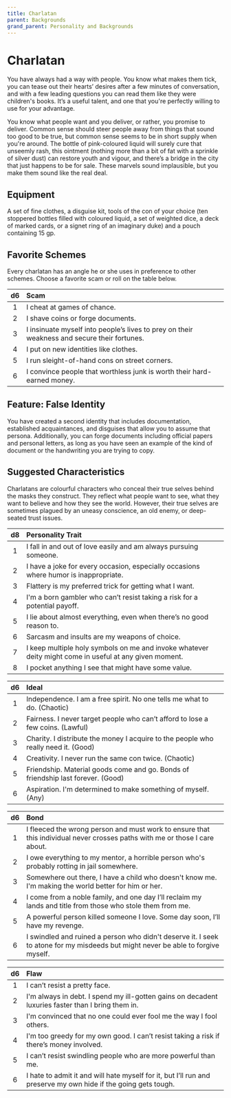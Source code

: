 ```yaml
---
title: Charlatan
parent: Backgrounds
grand_parent: Personality and Backgrounds
---
```


# Charlatan
You have always had a way with people. You know what makes them tick, you can tease out their hearts’ desires after a few minutes of conversation, and with a few leading questions you can read them like they were children's books. It’s a useful talent, and one that you're perfectly willing to use for your advantage.

You know what people want and you deliver, or rather, you promise to deliver. Common sense should steer people away from things that sound too good to be true, but common sense seems to be in short supply when you're around. The bottle of pink-coloured liquid will surely cure that unseemly rash, this ointment (nothing more than a bit of fat with a sprinkle of silver dust) can restore youth and vigour, and there’s a bridge in the city that just happens to be for sale. These marvels sound implausible, but you make them sound like the real deal.

## Equipment
A set of fine clothes, a disguise kit, tools of the con of your choice (ten stoppered bottles filled with coloured liquid, a set of weighted dice, a deck of marked cards, or a signet ring of an imaginary duke) and a pouch containing 15 gp.

## Favorite Schemes
Every charlatan has an angle he or she uses in preference to other schemes. Choose a favorite scam or roll on the table below.

| d6 | Scam |
|:--:|:-----|
| 1 | I cheat at games of chance. |
| 2 | I shave coins or forge documents. |
| 3 | I insinuate myself into people’s lives to prey on their weakness and secure their fortunes. |
| 4 | I put on new identities like clothes. |
| 5 | I run sleight-of-hand cons on street corners. |
| 6 | I convince people that worthless junk is worth their hard-earned money. |

## Feature: False Identity
You have created a second identity that includes documentation, established acquaintances, and disguises that allow you to assume that persona. Additionally, you can forge documents including official papers and personal letters, as long as you have seen an example of the kind of document or the handwriting you are trying to copy.

## Suggested Characteristics
Charlatans are colourful characters who conceal their true selves behind the masks they construct. They reflect what people want to see, what they want to believe and how they see the world. However, their true selves are sometimes plagued by an uneasy conscience, an old enemy, or deep-seated trust issues.

| d8 | Personality Trait |
|:--:|:------------------|
| 1 | I fall in and out of love easily and am always pursuing someone. |
| 2 | I have a joke for every occasion, especially occasions where humor is inappropriate. |
| 3 | Flattery is my preferred trick for getting what I want. |
| 4 | I'm a born gambler who can’t resist taking a risk for a potential payoff. |
| 5 | I lie about almost everything, even when there’s no good reason to. |
| 6 | Sarcasm and insults are my weapons of choice. |
| 7 | I keep multiple holy symbols on me and invoke whatever deity might come in useful at any given moment. |
| 8 | I pocket anything I see that might have some value. |

| d6 | Ideal |
|:--:|:------|
| 1 | Independence. I am a free spirit. No one tells me what to do. (Chaotic) |
| 2 | Fairness. I never target people who can’t afford to lose a few coins. (Lawful) |
| 3 | Charity. I distribute the money I acquire to the people who really need it. (Good) |
| 4 | Creativity. I never run the same con twice. (Chaotic) |
| 5 | Friendship. Material goods come and go. Bonds of friendship last forever. (Good) |
| 6 | Aspiration. I'm determined to make something of myself. (Any) |

| d6 | Bond |
|:--:|:-----|
| 1 | I fleeced the wrong person and must work to ensure that this individual never crosses paths with me or those I care about. |
| 2 | I owe everything to my mentor, a horrible person who's probably rotting in jail somewhere. |
| 3 |Somewhere out there, I have a child who doesn't know me. I'm making the world better for him or her. |
| 4 | I come from a noble family, and one day I’ll reclaim my lands and title from those who stole them from me. |
| 5 | A powerful person killed someone I love. Some day soon, I’ll have my revenge. |
| 6 | I swindled and ruined a person who didn't deserve it. I seek to atone for my misdeeds but might never be able to forgive myself. |

| d6 | Flaw |
|:--:|:-----|
| 1 | I can’t resist a pretty face. |
| 2 | I'm always in debt. I spend my ill-gotten gains on decadent luxuries faster than I bring them in. |
| 3 | I'm convinced that no one could ever fool me the way I fool others. |
| 4 | I'm too greedy for my own good. I can’t resist taking a risk if there’s money involved. |
| 5 | I can’t resist swindling people who are more powerful than me. |
| 6 | I hate to admit it and will hate myself for it, but I’ll run and preserve my own hide if the going gets tough. |
